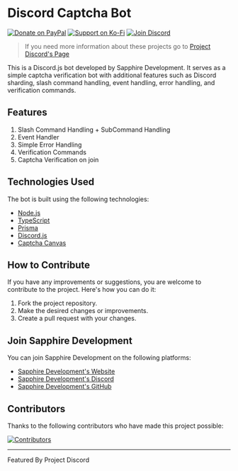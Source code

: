 # Discord Captcha Bot

[![Donate on PayPal](https://img.shields.io/badge/Paypal-Donate?style=for-the-badge&logo=paypal&label=Donate&color=008cd4)](https://paypal.me/sapphiredevs)
[![Support on Ko-Fi](https://img.shields.io/badge/Kofi-Support?style=for-the-badge&logo=kofi&label=Support&color=ff5e5b)](https://ko-fi.com/duckodas)
[![Join Discord](https://img.shields.io/badge/Discord-Join?style=for-the-badge&logo=discord&label=Join&color=5865f2)](https://discord.gg/75QR5duadJ)



> If you need more information about these projects go to [Project Discord's Page](https://github.com/ProjectDiscord)

This is a Discord.js bot developed by Sapphire Development. It serves as a simple captcha verification bot with additional features such as Discord sharding, slash command handling, event handling, error handling, and verification commands.

## Features

1. Slash Command Handling + SubCommand Handling
2. Event Handler
3. Simple Error Handling
4. Verification Commands
5. Captcha Verification on join

## Technologies Used

The bot is built using the following technologies:

- [Node.js](https://nodejs.org)
- [TypeScript](https://www.typescriptlang.org/)
- [Prisma](https://www.prisma.io/)
- [Discord.js](https://discord.js.org/)
- [Captcha Canvas](https://captcha-canvas.js.org/)

## How to Contribute

If you have any improvements or suggestions, you are welcome to contribute to the project. Here's how you can do it:

1. Fork the project repository.
2. Make the desired changes or improvements.
3. Create a pull request with your changes.

## Join Sapphire Development

You can join Sapphire Development on the following platforms:

- [Sapphire Development's Website](https://sapph.ducko.dev/)
- [Sapphire Development's Discord](https://discord.gg/75QR5duadJ)
- [Sapphire Development's GitHub](https://github.com/SapphDevelopment)

## Contributors

Thanks to the following contributors who have made this project possible:

<a href="https://github.com/SapphDevelopment/discord-captcha-bot/graphs/contributors">
  <img src="https://stg.contrib.rocks/image?repo=SapphDevelopment/discord-captcha-bot" alt="Contributors" />
</a>

---

Featured By Project Discord
